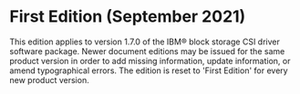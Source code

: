 # First Edition (September 2021)

This edition applies to version 1.7.0 of the IBM® block storage CSI driver software package. Newer document editions may be issued for the same product version in order to add missing information, update information, or amend typographical errors. The edition is reset to 'First Edition' for every new product version.

